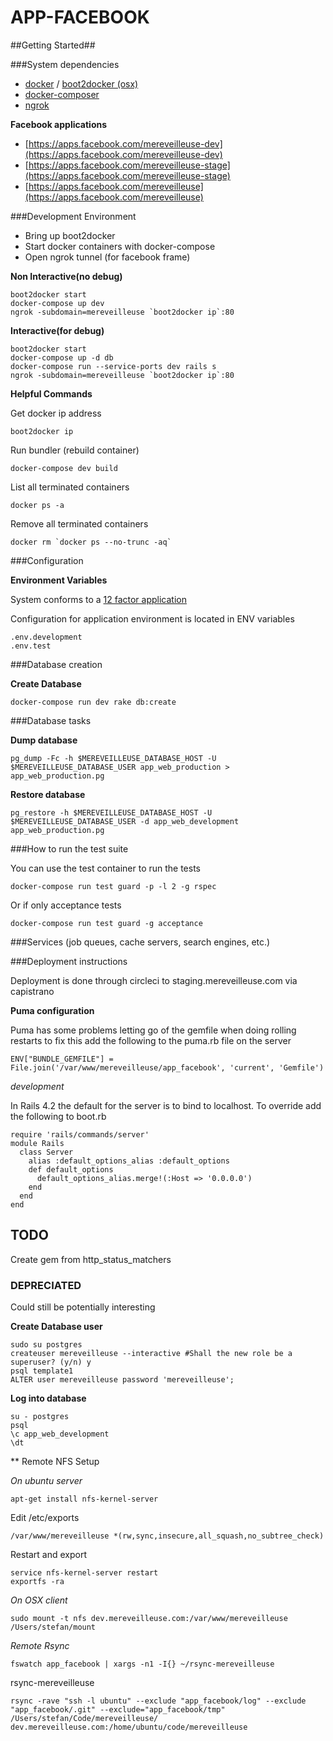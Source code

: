 APP-FACEBOOK
=======

##Getting Started##

###System dependencies

* [docker](https://www.docker.com) / [boot2docker (osx)](https://github.com/boot2docker/boot2docker)
* [docker-composer](https://github.com/docker/compose)
* [ngrok](https://ngrok.com/) 

**Facebook applications**

* [https://apps.facebook.com/mereveilleuse-dev](https://apps.facebook.com/mereveilleuse-dev)
* [https://apps.facebook.com/mereveilleuse-stage](https://apps.facebook.com/mereveilleuse-stage)
* [https://apps.facebook.com/mereveilleuse](https://apps.facebook.com/mereveilleuse)



###Development Environment

* Bring up boot2docker
* Start docker containers with docker-compose
* Open ngrok tunnel (for facebook frame)
  
**Non Interactive(no debug)**

    boot2docker start
    docker-compose up dev
    ngrok -subdomain=mereveilleuse `boot2docker ip`:80

**Interactive(for debug)**
    
    boot2docker start
    docker-compose up -d db
    docker-compose run --service-ports dev rails s
    ngrok -subdomain=mereveilleuse `boot2docker ip`:80





**Helpful Commands**

Get docker ip address

    boot2docker ip

Run bundler (rebuild container)
    
    docker-compose dev build

List all terminated containers

    docker ps -a

Remove all terminated containers

    docker rm `docker ps --no-trunc -aq`



###Configuration

**Environment Variables**

System conforms to a [12 factor application](http://12factor.net)

Configuration for application environment is located in ENV variables

    .env.development
    .env.test



###Database creation

**Create Database**

    docker-compose run dev rake db:create

###Database tasks

**Dump database**

    pg_dump -Fc -h $MEREVEILLEUSE_DATABASE_HOST -U $MEREVEILLEUSE_DATABASE_USER app_web_production > app_web_production.pg

**Restore database**
    
    pg_restore -h $MEREVEILLEUSE_DATABASE_HOST -U $MEREVEILLEUSE_DATABASE_USER -d app_web_development app_web_production.pg



###How to run the test suite

You can use the test container to run the tests

    docker-compose run test guard -p -l 2 -g rspec

Or if only acceptance tests

    docker-compose run test guard -g acceptance


###Services (job queues, cache servers, search engines, etc.)




###Deployment instructions

Deployment is done through circleci to staging.mereveilleuse.com via capistrano

**Puma configuration**

Puma has some problems letting go of the gemfile when doing rolling restarts
to fix this add the following to the puma.rb file on the server

    ENV["BUNDLE_GEMFILE"] = File.join('/var/www/mereveilleuse/app_facebook', 'current', 'Gemfile')


*development*

In Rails 4.2 the default for the server is to bind to localhost.  To override add the following to boot.rb

    
    require 'rails/commands/server'
    module Rails
      class Server
        alias :default_options_alias :default_options
        def default_options
          default_options_alias.merge!(:Host => '0.0.0.0')
        end
      end
    end



## TODO ##

Create gem from http_status_matchers





### DEPRECIATED ###

Could still be potentially interesting

**Create Database user**

    sudo su postgres
    createuser mereveilleuse --interactive #Shall the new role be a superuser? (y/n) y
    psql template1
    ALTER user mereveilleuse password 'mereveilleuse';

**Log into database**

    su - postgres
    psql
    \c app_web_development
    \dt
    
** Remote NFS Setup

*On ubuntu server*

    apt-get install nfs-kernel-server

Edit /etc/exports

    /var/www/mereveilleuse *(rw,sync,insecure,all_squash,no_subtree_check)

Restart and export

    service nfs-kernel-server restart
    exportfs -ra


*On OSX client*

    sudo mount -t nfs dev.mereveilleuse.com:/var/www/mereveilleuse /Users/stefan/mount


*Remote Rsync*

    fswatch app_facebook | xargs -n1 -I{} ~/rsync-mereveilleuse

rsync-mereveilleuse

    rsync -rave "ssh -l ubuntu" --exclude "app_facebook/log" --exclude "app_facebook/.git" --exclude="app_facebook/tmp" /Users/stefan/Code/mereveilleuse/ dev.mereveilleuse.com:/home/ubuntu/code/mereveilleuse
